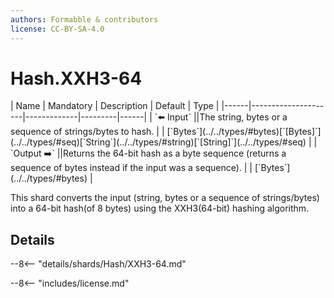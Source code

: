 ```yaml
---
authors: Formabble & contributors
license: CC-BY-SA-4.0
---
```



# Hash.XXH3-64

<div class="sh-parameters" markdown="1">
| Name | Mandatory | Description | Default | Type |
|------|---------------------|-------------|---------|------|
| `⬅️ Input` ||The string, bytes or a sequence of strings/bytes to hash. | | [`Bytes`](../../types/#bytes)[`[Bytes]`](../../types/#seq)[`String`](../../types/#string)[`[String]`](../../types/#seq) |
| `Output ➡️` ||Returns the 64-bit hash as a byte sequence (returns a sequence of bytes instead if the input was a sequence). | | [`Bytes`](../../types/#bytes) |

</div>

This shard converts the input (string, bytes or a sequence of strings/bytes) into a 64-bit hash(of 8 bytes) using the XXH3(64-bit) hashing algorithm.

## Details

--8<-- "details/shards/Hash/XXH3-64.md"


--8<-- "includes/license.md"

